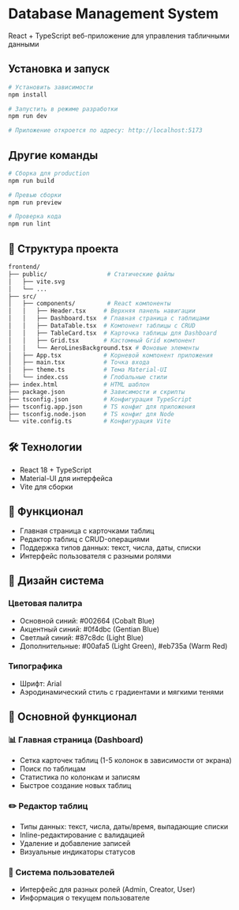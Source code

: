 # Database Management System

React + TypeScript веб-приложение для управления табличными данными

## Установка и запуск

```bash
# Установить зависимости
npm install

# Запустить в режиме разработки
npm run dev

# Приложение откроется по адресу: http://localhost:5173
```
## Другие команды

```bash
# Сборка для production
npm run build

# Превью сборки
npm run preview

# Проверка кода
npm run lint
```

##  📁 Структура проекта

```bash
frontend/
├── public/                 # Статические файлы
│   ├── vite.svg
│   └── ...
├── src/
│   ├── components/         # React компоненты
│   │   ├── Header.tsx     # Верхняя панель навигации
│   │   ├── Dashboard.tsx  # Главная страница с таблицами
│   │   ├── DataTable.tsx  # Компонент таблицы с CRUD
│   │   ├── TableCard.tsx  # Карточка таблицы для Dashboard
│   │   ├── Grid.tsx       # Кастомный Grid компонент
│   │   └── AeroLinesBackground.tsx # Фоновые элементы
│   ├── App.tsx            # Корневой компонент приложения
│   ├── main.tsx           # Точка входа
│   ├── theme.ts           # Тема Material-UI
│   └── index.css          # Глобальные стили
├── index.html             # HTML шаблон
├── package.json           # Зависимости и скрипты
├── tsconfig.json          # Конфигурация TypeScript
├── tsconfig.app.json      # TS конфиг для приложения
├── tsconfig.node.json     # TS конфиг для Node
└── vite.config.ts         # Конфигурация Vite
```
##  🛠 Технологии
- React 18 + TypeScript
- Material-UI для интерфейса
- Vite для сборки

##  🎯 Функционал
- Главная страница с карточками таблиц
- Редактор таблиц с CRUD-операциями
- Поддержка типов данных: текст, числа, даты, списки
- Интерфейс пользователя с разными ролями

##  🎨 Дизайн система

### Цветовая палитра
- Основной синий: #002664 (Cobalt Blue)
- Акцентный синий: #0f4dbc (Gentian Blue)
- Светлый синий: #87c8dc (Light Blue)
- Дополнительные: #00afa5 (Light Green), #eb735a (Warm Red)

### Типографика
- Шрифт: Arial
- Аэродинамический стиль с градиентами и мягкими тенями

## 🎯 Основной функционал

### 📊 Главная страница (Dashboard)
- Сетка карточек таблиц (1-5 колонок в зависимости от экрана)
- Поиск по таблицам
- Статистика по колонкам и записям
- Быстрое создание новых таблиц

### ✏️ Редактор таблиц
- Типы данных: текст, числа, даты/время, выпадающие списки
- Inline-редактирование с валидацией
- Удаление и добавление записей
- Визуальные индикаторы статусов

### 👤 Система пользователей
- Интерфейс для разных ролей (Admin, Creator, User)
- Информация о текущем пользователе
